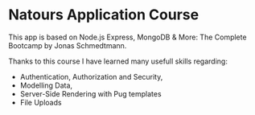 # Natours Application Course

This app is based on Node.js Express, MongoDB & More: The Complete Bootcamp by Jonas Schmedtmann.

Thanks to this course I have learned many usefull skills regarding:
* Authentication, Authorization and Security,
* Modelling Data,
* Server-Side Rendering with Pug templates
* File Uploads